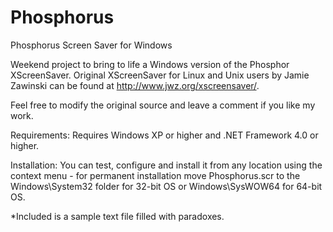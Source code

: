 Phosphorus
==========

Phosphorus Screen Saver for Windows 

Weekend project to bring to life a Windows version of the Phosphor XScreenSaver.
Original XScreenSaver for Linux and Unix users by Jamie Zawinski can be found at http://www.jwz.org/xscreensaver/.

Feel free to modify the original source and leave a comment if you like my work.

Requirements:
Requires Windows XP or higher and .NET Framework 4.0 or higher.

Installation:
You can test, configure and install it from any location using the context menu - for permanent installation move Phosphorus.scr to the Windows\System32 folder for 32-bit OS or Windows\SysWOW64 for 64-bit OS.

*Included is a sample text file filled with paradoxes.
